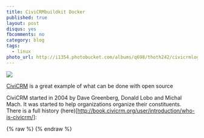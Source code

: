 ```yaml
---
title: CiviCRMbuildkit Docker
published: true
layout: post
disqus: yes
fbcomments: no
category: blog
tags: 
  - linux
photo_url: http://i1354.photobucket.com/albums/q698/thoth242/civicrmlogo-sq_zpscxh37iux.png
---
```


![](http://i1354.photobucket.com/albums/q698/thoth242/logo_zpsiat2tz1i.png)

[CiviCRM](https://civicrm.org/) is a great example of what can be done with open source

CiviCRM started in 2004 by Dave Greenberg, Donald Lobo and Michal Mach.
It was started to help organizations organize their constituents.  
There is a full history (here)[http://book.civicrm.org/user/introduction/who-is-civicrm/]:



{% raw  %}
{% endraw  %}
